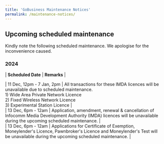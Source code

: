```yaml
---
title: 'GoBusiness Maintenance Notices'
permalink: /maintenance-notices/
---
```


## Upcoming scheduled maintenance

Kindly note the following scheduled maintenance. We apologise for the inconvenience caused. 


### 2024 

| **Scheduled Date** | **Remarks** |  


 
      

| 11 Dec, 12pm - 7 Jan, 2pm | All transactions for these IMDA licences will be unavailable due to scheduled maintenance.<br>1) Wide Area Private Network Licence<br>2) Fixed Wireless Network Licence<br>3) Experimental Station Licence |        
| 13 Dec, 6pm - 12am | Application, amendment, renewal & cancellation of Infocomm Media Development Authority (IMDA) licences will be unavailable during the upcoming scheduled maintenance. |       
| 13 Dec, 6pm - 12am | Applications for Certificate of Exemption, Moneylender's Licence, Pawnbroker's Licence and Moneylender's Test will be unavailable during the upcoming scheduled maintenance. |       






<script src="/jquery/jquery.min.js"></script> <script src="/jquery/resize-tables.js"></script>

